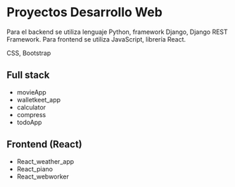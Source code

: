 # Proyectos Desarrollo Web

Para el backend se utiliza lenguaje Python, framework Django, Django REST Framework.
Para frontend se utiliza JavaScript, librería React.

CSS, Bootstrap


## Full stack

* movieApp
* walletkeet_app
* calculator
* compress
* todoApp

## Frontend (React)

* React_weather_app
* React_piano
* React_webworker

